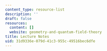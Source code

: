 ```yaml
---
content_type: resource-list
description: ''
draft: false
resources:
  content: []
  website: geometry-and-quantum-field-theory
title: Lecture Notes
uid: 31d9336e-079d-41c3-955c-49516bec6dfe
---
```

